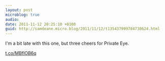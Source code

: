 ```yaml
---
layout: post
microblog: true
audio: 
date: 2011-11-12 20:25:10 +0100
guid: http://samdeane.micro.blog/2011/11/12/t135437999784730624.html
---
```

I'm a bit late with this one, but three cheers for Private Eye.

[t.co/MBflOB6q](http://t.co/MBflOB6q)

